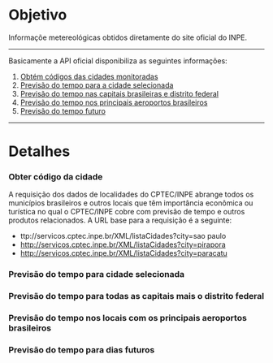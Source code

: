 # Objetivo

Informaçõe metereológicas obtidos diretamente do site oficial do INPE.

*******

Basicamente a API oficial disponibiliza as seguintes informações:
 1. [Obtém códigos das cidades monitoradas](#codcidade)
 2. [Previsão do tempo para a cidade selecionada](#prevcidade)
 3. [Previsão do tempo nas capitais brasileiras e distrito federal](#prevcap)
 4. [Previsão do tempo nos principais aeroportos brasileiros](#prevaero)
 6. [Previsão do tempo futuro](#prevfuturo)
 
*******

# Detalhes

### Obter código da cidade

A requisição dos dados de localidades do CPTEC/INPE abrange todos os municípios brasileiros e outros locais que têm importância econômica ou turística no qual o CPTEC/INPE cobre com previsão de tempo e outros produtos relacionados. A URL base para a requisição é a seguinte:

* ttp://servicos.cptec.inpe.br/XML/listaCidades?city=sao paulo
* http://servicos.cptec.inpe.br/XML/listaCidades?city=pirapora
* http://servicos.cptec.inpe.br/XML/listaCidades?city=paracatu

### Previsão do tempo para cidade selecionada

### Previsão do tempo para todas as capitais mais o distrito federal

### Previsão do tempo nos locais com os principais aeroportos brasileiros

### Previsão do tempo para dias futuros

